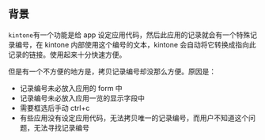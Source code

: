 ## 背景

`kintone`有一个功能是给 app 设定应用代码，然后此应用的记录就会有一个特殊记录编号，在 kintone 内部使用这个编号的文本，kintone 会自动将它转换成指向此记录的链接。使用起来十分快速方便。

但是有一个不方便的地方是，拷贝记录编号却没那么方便。原因是：

- 记录编号未必放入应用的 form 中
- 记录编号未必放入应用一览的显示字段中
- 需要框选后手动 ctrl+c
- 有些应用没有设定应用代码，无法拷贝唯一的记录编号，而用户不知道这个问题，无法寻找记录编号
